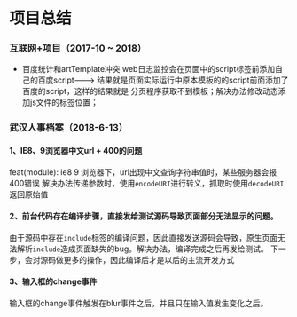 # 项目总结

### 互联网+项目（2017-10 ~ 2018）
* 百度统计和artTemplate冲突
web日志监控会在页面中的script标签前添加自己的百度script---> 结果就是页面实际运行中原本模板的的script前面添加了百度的script，这样的结果就是 分页程序获取不到模板；解决办法修改动态添加js文件的标签位置；

###  武汉人事档案（2018-6-13）

#### 1、IE8、9浏览器中文url + 400的问题
feat(module): ie8 9 浏览器下，url出现中文查询字符串值时，某些服务器会报400错误
解决办法传递参数时，使用`encodeURI`进行转义，抓取时使用`decodeURI`返回原始值

#### 2、前台代码存在编译步骤，直接发给测试源码导致页面部分无法显示的问题。
由于源码中存在`include`标签的编译问题，因此直接发送源码会导致，原生页面无法解析`include`造成页面缺失的bug。解决办法，编译完成之后再发给测试。
下一步，会对源码做更多的操作，因此编译后才是以后的主流开发方式

#### 3、输入框的change事件
输入框的change事件触发在blur事件之后，并且只在输入值发生变化之后。